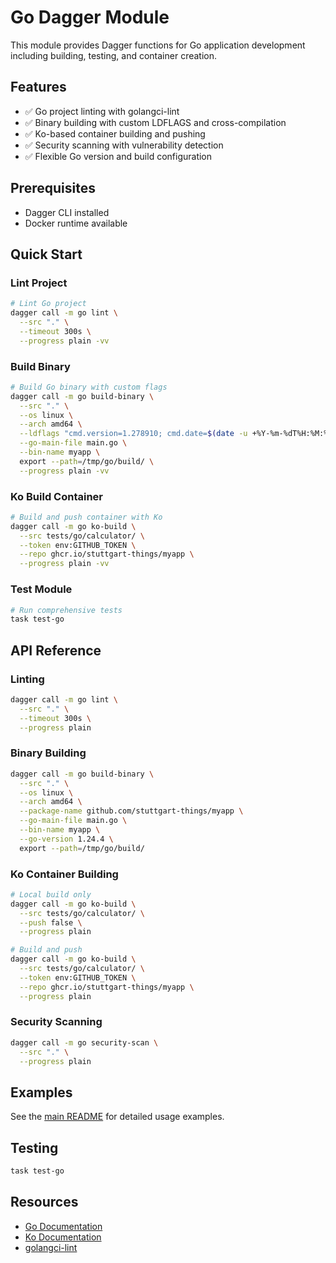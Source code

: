 # Go Dagger Module

This module provides Dagger functions for Go application development including building, testing, and container creation.

## Features

- ✅ Go project linting with golangci-lint
- ✅ Binary building with custom LDFLAGS and cross-compilation
- ✅ Ko-based container building and pushing
- ✅ Security scanning with vulnerability detection
- ✅ Flexible Go version and build configuration

## Prerequisites

- Dagger CLI installed
- Docker runtime available

## Quick Start

### Lint Project

```bash
# Lint Go project
dagger call -m go lint \
  --src "." \
  --timeout 300s \
  --progress plain -vv
```

### Build Binary

```bash
# Build Go binary with custom flags
dagger call -m go build-binary \
  --src "." \
  --os linux \
  --arch amd64 \
  --ldflags "cmd.version=1.278910; cmd.date=$(date -u +%Y-%m-%dT%H:%M:%SZ)" \
  --go-main-file main.go \
  --bin-name myapp \
  export --path=/tmp/go/build/ \
  --progress plain -vv
```

### Ko Build Container

```bash
# Build and push container with Ko
dagger call -m go ko-build \
  --src tests/go/calculator/ \
  --token env:GITHUB_TOKEN \
  --repo ghcr.io/stuttgart-things/myapp \
  --progress plain -vv
```

### Test Module

```bash
# Run comprehensive tests
task test-go
```

## API Reference

### Linting

```bash
dagger call -m go lint \
  --src "." \
  --timeout 300s \
  --progress plain
```

### Binary Building

```bash
dagger call -m go build-binary \
  --src "." \
  --os linux \
  --arch amd64 \
  --package-name github.com/stuttgart-things/myapp \
  --go-main-file main.go \
  --bin-name myapp \
  --go-version 1.24.4 \
  export --path=/tmp/go/build/
```

### Ko Container Building

```bash
# Local build only
dagger call -m go ko-build \
  --src tests/go/calculator/ \
  --push false \
  --progress plain

# Build and push
dagger call -m go ko-build \
  --src tests/go/calculator/ \
  --token env:GITHUB_TOKEN \
  --repo ghcr.io/stuttgart-things/myapp \
  --progress plain
```

### Security Scanning

```bash
dagger call -m go security-scan \
  --src "." \
  --progress plain
```

## Examples

See the [main README](../README.md#go) for detailed usage examples.

## Testing

```bash
task test-go
```

## Resources

- [Go Documentation](https://golang.org/doc/)
- [Ko Documentation](https://ko.build/)
- [golangci-lint](https://golangci-lint.run/)